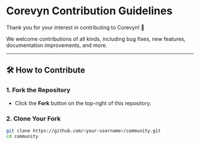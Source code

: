 # Corevyn Contribution Guidelines  

Thank you for your interest in contributing to Corevyn! 🌟  

We welcome contributions of all kinds, including bug fixes, new features, documentation improvements, and more.  

---

## 🛠️ How to Contribute  

### 1. Fork the Repository  
- Click the **Fork** button on the top-right of this repository.  

### 2. Clone Your Fork  
```bash
git clone https://github.com/<your-username>/community.git
cd community
